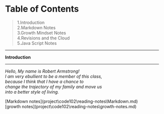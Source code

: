 # Table of Contents

> 1.Introduction <br>
> 2.Markdown Notes<br>
> 3.Growth Mindset Notes<br>
> 4.Revisions and the Cloud<br> 
> 5.Java Script Notes<br>

<hr>
<strong>Introduction</strong>
<hr>
<p> <em>Hello, My name is Robert Armstrong!<br>
I am very ebullient to be a member of this class,<br>
because I think that I have a chance to <br>
change the trajectory of my family and move us <br>
into a better style of living.</em>
</p>
[Markdown notes](project\code102\reading-notes\Markdown.md)<br>
[growth notes](project\code102\reading-notes\growth-notes.md)

